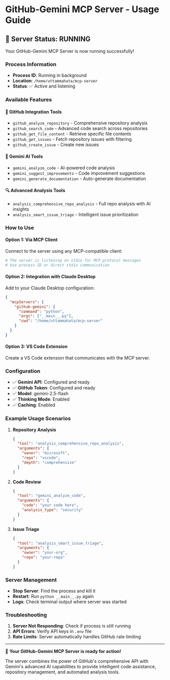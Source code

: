 # GitHub-Gemini MCP Server - Usage Guide

## 🎉 Server Status: RUNNING

Your GitHub-Gemini MCP Server is now running successfully!

### Process Information
- **Process ID**: Running in background
- **Location**: `/home/uttammahata/mcp-server`
- **Status**: ✅ Active and listening

### Available Features

#### 🐙 GitHub Integration Tools
- `github_analyze_repository` - Comprehensive repository analysis
- `github_search_code` - Advanced code search across repositories
- `github_get_file_content` - Retrieve specific file contents
- `github_get_issues` - Fetch repository issues with filtering
- `github_create_issue` - Create new issues

#### 🤖 Gemini AI Tools
- `gemini_analyze_code` - AI-powered code analysis
- `gemini_suggest_improvements` - Code improvement suggestions
- `gemini_generate_documentation` - Auto-generate documentation

#### 🔍 Advanced Analysis Tools
- `analysis_comprehensive_repo_analysis` - Full repo analysis with AI insights
- `analysis_smart_issue_triage` - Intelligent issue prioritization

### How to Use

#### Option 1: Via MCP Client
Connect to the server using any MCP-compatible client:
```bash
# The server is listening on stdio for MCP protocol messages
# Use process ID or direct stdio communication
```

#### Option 2: Integration with Claude Desktop
Add to your Claude Desktop configuration:
```json
{
  "mcpServers": {
    "github-gemini": {
      "command": "python",
      "args": ["__main__.py"],
      "cwd": "/home/uttammahata/mcp-server"
    }
  }
}
```

#### Option 3: VS Code Extension
Create a VS Code extension that communicates with the MCP server.

### Configuration
- ✅ **Gemini API**: Configured and ready
- ✅ **GitHub Token**: Configured and ready
- ✅ **Model**: gemini-2.5-flash
- ✅ **Thinking Mode**: Enabled
- ✅ **Caching**: Enabled

### Example Usage Scenarios

1. **Repository Analysis**
   ```json
   {
     "tool": "analysis_comprehensive_repo_analysis",
     "arguments": {
       "owner": "microsoft",
       "repo": "vscode",
       "depth": "comprehensive"
     }
   }
   ```

2. **Code Review**
   ```json
   {
     "tool": "gemini_analyze_code",
     "arguments": {
       "code": "your code here",
       "analysis_type": "security"
     }
   }
   ```

3. **Issue Triage**
   ```json
   {
     "tool": "analysis_smart_issue_triage",
     "arguments": {
       "owner": "your-org",
       "repo": "your-repo"
     }
   }
   ```

### Server Management

- **Stop Server**: Find the process and kill it
- **Restart**: Run `python __main__.py` again
- **Logs**: Check terminal output where server was started

### Troubleshooting

1. **Server Not Responding**: Check if process is still running
2. **API Errors**: Verify API keys in `.env` file
3. **Rate Limits**: Server automatically handles GitHub rate limiting

---

🚀 **Your GitHub-Gemini MCP Server is ready for action!**

The server combines the power of GitHub's comprehensive API with Gemini's advanced AI capabilities to provide intelligent code assistance, repository management, and automated analysis tools.
